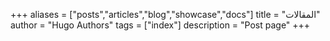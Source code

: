+++
aliases = ["posts","articles","blog","showcase","docs"]
title = "المقالات"
author = "Hugo Authors"
tags = ["index"]
description = "Post page"
+++
